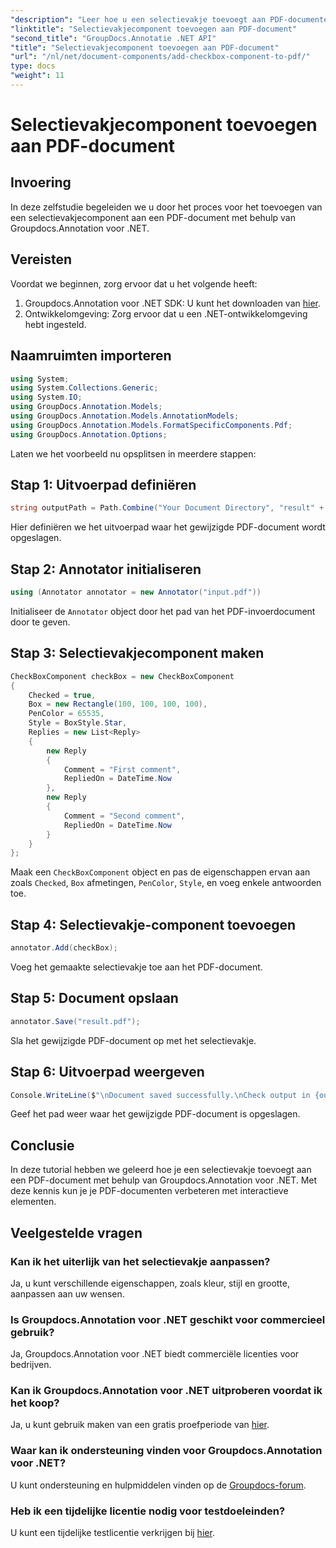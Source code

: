 ```yaml
---
"description": "Leer hoe u een selectievakje toevoegt aan PDF-documenten met Groupdocs.Annotation voor .NET. Verbeter uw PDF's met interactieve elementen."
"linktitle": "Selectievakjecomponent toevoegen aan PDF-document"
"second_title": "GroupDocs.Annotatie .NET API"
"title": "Selectievakjecomponent toevoegen aan PDF-document"
"url": "/nl/net/document-components/add-checkbox-component-to-pdf/"
type: docs
"weight": 11
---
```


# Selectievakjecomponent toevoegen aan PDF-document

## Invoering
In deze zelfstudie begeleiden we u door het proces voor het toevoegen van een selectievakjecomponent aan een PDF-document met behulp van Groupdocs.Annotation voor .NET.
## Vereisten
Voordat we beginnen, zorg ervoor dat u het volgende heeft:
1. Groupdocs.Annotation voor .NET SDK: U kunt het downloaden van [hier](https://releases.groupdocs.com/annotation/net/).
2. Ontwikkelomgeving: Zorg ervoor dat u een .NET-ontwikkelomgeving hebt ingesteld.

## Naamruimten importeren
```csharp
using System;
using System.Collections.Generic;
using System.IO;
using GroupDocs.Annotation.Models;
using GroupDocs.Annotation.Models.AnnotationModels;
using GroupDocs.Annotation.Models.FormatSpecificComponents.Pdf;
using GroupDocs.Annotation.Options;
```
Laten we het voorbeeld nu opsplitsen in meerdere stappen:
## Stap 1: Uitvoerpad definiëren
```csharp
string outputPath = Path.Combine("Your Document Directory", "result" + Path.GetExtension("input.pdf"));
```
Hier definiëren we het uitvoerpad waar het gewijzigde PDF-document wordt opgeslagen.
## Stap 2: Annotator initialiseren
```csharp
using (Annotator annotator = new Annotator("input.pdf"))
```
Initialiseer de `Annotator` object door het pad van het PDF-invoerdocument door te geven.
## Stap 3: Selectievakjecomponent maken
```csharp
CheckBoxComponent checkBox = new CheckBoxComponent
{
    Checked = true,
    Box = new Rectangle(100, 100, 100, 100),
    PenColor = 65535,
    Style = BoxStyle.Star,
    Replies = new List<Reply>
    {
        new Reply
        {
            Comment = "First comment",
            RepliedOn = DateTime.Now
        },
        new Reply
        {
            Comment = "Second comment",
            RepliedOn = DateTime.Now
        }
    }
};
```
Maak een `CheckBoxComponent` object en pas de eigenschappen ervan aan zoals `Checked`, `Box` afmetingen, `PenColor`, `Style`, en voeg enkele antwoorden toe.
## Stap 4: Selectievakje-component toevoegen
```csharp
annotator.Add(checkBox);
```
Voeg het gemaakte selectievakje toe aan het PDF-document.
## Stap 5: Document opslaan
```csharp
annotator.Save("result.pdf");
```
Sla het gewijzigde PDF-document op met het selectievakje.
## Stap 6: Uitvoerpad weergeven
```csharp
Console.WriteLine($"\nDocument saved successfully.\nCheck output in {outputPath}.");
```
Geef het pad weer waar het gewijzigde PDF-document is opgeslagen.

## Conclusie
In deze tutorial hebben we geleerd hoe je een selectievakje toevoegt aan een PDF-document met behulp van Groupdocs.Annotation voor .NET. Met deze kennis kun je je PDF-documenten verbeteren met interactieve elementen.
## Veelgestelde vragen
### Kan ik het uiterlijk van het selectievakje aanpassen?
Ja, u kunt verschillende eigenschappen, zoals kleur, stijl en grootte, aanpassen aan uw wensen.
### Is Groupdocs.Annotation voor .NET geschikt voor commercieel gebruik?
Ja, Groupdocs.Annotation voor .NET biedt commerciële licenties voor bedrijven.
### Kan ik Groupdocs.Annotation voor .NET uitproberen voordat ik het koop?
Ja, u kunt gebruik maken van een gratis proefperiode van [hier](https://releases.groupdocs.com/).
### Waar kan ik ondersteuning vinden voor Groupdocs.Annotation voor .NET?
U kunt ondersteuning en hulpmiddelen vinden op de [Groupdocs-forum](https://forum.groupdocs.com/c/annotation/10).
### Heb ik een tijdelijke licentie nodig voor testdoeleinden?
U kunt een tijdelijke testlicentie verkrijgen bij [hier](https://purchase.groupdocs.com/temporary-license/).